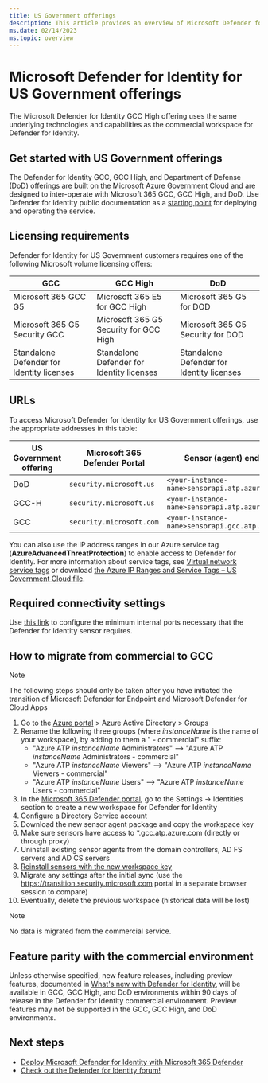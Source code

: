 ```yaml
---
title: US Government offerings
description: This article provides an overview of Microsoft Defender for Identity's US Government offerings.
ms.date: 02/14/2023
ms.topic: overview
---
```


# Microsoft Defender for Identity for US Government offerings

The Microsoft Defender for Identity GCC High offering uses the same underlying technologies and capabilities as the commercial workspace for Defender for Identity.

## Get started with US Government offerings

The Defender for Identity GCC, GCC High, and Department of Defense (DoD) offerings are built on the Microsoft Azure Government Cloud and are designed to inter-operate with Microsoft 365 GCC, GCC High, and DoD. Use Defender for Identity public documentation as a [starting point](deploy-defender-identity.md) for deploying and operating the service.

## Licensing requirements

Defender for Identity for US Government customers requires one of the following Microsoft volume licensing offers:

| **GCC**                                   | **GCC High**                              | **DoD**                                   |
| ----------------------------------------- | ----------------------------------------- | ----------------------------------------- |
| Microsoft 365 GCC G5                      | Microsoft 365 E5 for GCC High             | Microsoft 365 G5 for DOD                  |
| Microsoft 365 G5 Security GCC             | Microsoft 365 G5 Security for GCC High    | Microsoft 365 G5 Security for DOD         |
| Standalone Defender for Identity licenses | Standalone Defender for Identity licenses | Standalone Defender for Identity licenses |

## URLs

To access Microsoft Defender for Identity for US Government offerings, use the appropriate addresses in this table:

| US Government offering | Microsoft 365 Defender Portal | Sensor (agent) endpoint                           |
|------------------------|-------------------------------|---------------------------------------------------|
|DoD                     | `security.microsoft.us`       | `<your-instance-name>sensorapi.atp.azure.us`      |
|GCC-H                   | `security.microsoft.us`       | `<your-instance-name>sensorapi.atp.azure.us`      |
|GCC                     | `security.microsoft.com`      | `<your-instance-name>sensorapi.gcc.atp.azure.com` |

You can also use the IP address ranges in our Azure service tag (**AzureAdvancedThreatProtection**) to enable access to Defender for Identity. For more information about service tags, see [Virtual network service tags](/azure/virtual-network/service-tags-overview) or download [the Azure IP Ranges and Service Tags – US Government Cloud file](https://www.microsoft.com/download/details.aspx?id=57063).

## Required connectivity settings

Use [this link](prerequisites.md#ports) to configure the minimum internal ports necessary that the Defender for Identity sensor requires.

## How to migrate from commercial to GCC

>[!NOTE]
> The following steps should only be taken after you have initiated the transition of Microsoft Defender for Endpoint and Microsoft Defender for Cloud Apps

1. Go to the [Azure portal](https://portal.azure.com/) > Azure Active Directory > Groups
1. Rename the following three groups (where _instanceName_ is the name of your workspace), by adding to them a " - commercial" suffix:
   - "Azure ATP _instanceName_ Administrators" --> "Azure ATP _instanceName_ Administrators - commercial"
   - "Azure ATP _instanceName_ Viewers" --> "Azure ATP _instanceName_ Viewers - commercial"
   - "Azure ATP _instanceName_ Users" --> "Azure ATP _instanceName_ Users - commercial"
1. In the [Microsoft 365 Defender portal](https://security.microsoft.com), go to the Settings -> Identities section to create a new workspace for Defender for Identity
1. Configure a Directory Service account
1. Download the new sensor agent package and copy the workspace key
1. Make sure sensors have access to *.gcc.atp.azure.com (directly or through proxy)
1. Uninstall existing sensor agents from the domain controllers, AD FS servers and AD CS servers
1. [Reinstall sensors with the new workspace key](install-sensor.md#install-the-sensor)
1. Migrate any settings after the initial sync (use the https://transition.security.microsoft.com portal in a separate browser session to compare)
1. Eventually, delete the previous workspace (historical data will be lost)

>[!NOTE]
> No data is migrated from the commercial service.

## Feature parity with the commercial environment

Unless otherwise specified, new feature releases, including preview features, documented in [What's new with Defender for Identity](whats-new.md), will be available in GCC, GCC High, and DoD environments within 90 days of release in the Defender for Identity commercial environment. Preview features may not be supported in the GCC, GCC High, and DoD environments.

## Next steps

- [Deploy Microsoft Defender for Identity with Microsoft 365 Defender](deploy-defender-identity.md)
- [Check out the Defender for Identity forum!](<https://aka.ms/MDIcommunity>)
